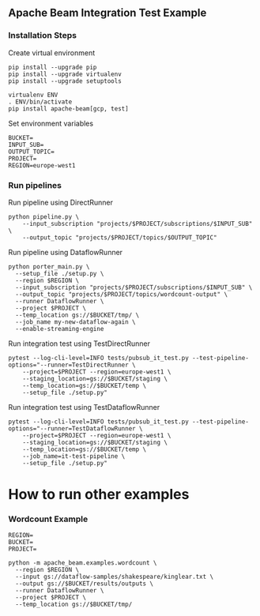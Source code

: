 ## Apache Beam Integration Test Example

### Installation Steps
Create virtual environment

```
pip install --upgrade pip
pip install --upgrade virtualenv
pip install --upgrade setuptools

virtualenv ENV
. ENV/bin/activate
pip install apache-beam[gcp, test]
```

Set environment variables
```
BUCKET=
INPUT_SUB=
OUTPUT_TOPIC=
PROJECT=
REGION=europe-west1
```

### Run pipelines

Run pipeline using DirectRunner

```
python pipeline.py \
    --input_subscription "projects/$PROJECT/subscriptions/$INPUT_SUB" \
    --output_topic "projects/$PROJECT/topics/$OUTPUT_TOPIC"
```

Run pipeline using DataflowRunner

```
python porter_main.py \
  --setup_file ./setup.py \
  --region $REGION \
  --input_subscription "projects/$PROJECT/subscriptions/$INPUT_SUB" \
  --output_topic "projects/$PROJECT/topics/wordcount-output" \
  --runner DataflowRunner \
  --project $PROJECT \
  --temp_location gs://$BUCKET/tmp/ \
  --job_name my-new-dataflow-again \
  --enable-streaming-engine
```

Run integration test using TestDirectRunner

```
pytest --log-cli-level=INFO tests/pubsub_it_test.py --test-pipeline-options="--runner=TestDirectRunner \
    --project=$PROJECT --region=europe-west1 \
    --staging_location=gs://$BUCKET/staging \
    --temp_location=gs://$BUCKET/temp \
    --setup_file ./setup.py"
```

Run integration test using TestDataflowRunner
```
pytest --log-cli-level=INFO tests/pubsub_it_test.py --test-pipeline-options="--runner=TestDataflowRunner \
    --project=$PROJECT --region=europe-west1 \
    --staging_location=gs://$BUCKET/staging \
    --temp_location=gs://$BUCKET/temp \
    --job_name=it-test-pipeline \
    --setup_file ./setup.py"
```


# How to run other examples

### Wordcount Example
```
REGION=
BUCKET=
PROJECT=

python -m apache_beam.examples.wordcount \
  --region $REGION \
  --input gs://dataflow-samples/shakespeare/kinglear.txt \
  --output gs://$BUCKET/results/outputs \
  --runner DataflowRunner \
  --project $PROJECT \
  --temp_location gs://$BUCKET/tmp/
```
